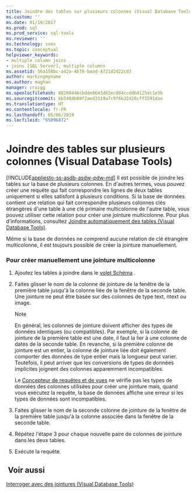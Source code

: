 ```yaml
---
title: Joindre des tables sur plusieurs colonnes (Visual Database Tools) | Microsoft Docs
ms.custom: ''
ms.date: 01/19/2017
ms.prod: sql
ms.prod_service: sql-tools
ms.reviewer: ''
ms.technology: ssms
ms.topic: conceptual
helpviewer_keywords:
- multiple column joins
- joins [SQL Server], multiple columns
ms.assetid: 56a158bc-a42a-4b78-baad-4721d2d22cd3
author: markingmyname
ms.author: maghan
manager: craigg
ms.openlocfilehash: 88208446cbdde6643d65ec804ccddbd125dc1e5b
ms.sourcegitcommit: bb5484b08f2aed3319a7c9f6b32d26cff5591dae
ms.translationtype: HT
ms.contentlocale: fr-FR
ms.lasthandoff: 05/06/2019
ms.locfileid: "65096872"
---
```

# <a name="join-tables-on-multiple-columns-visual-database-tools"></a>Joindre des tables sur plusieurs colonnes (Visual Database Tools)
[!INCLUDE[appliesto-ss-asdb-asdw-pdw-md](../../includes/appliesto-ss-asdb-asdw-pdw-md.md)]
Il est possible de joindre les tables sur la base de plusieurs colonnes. En d'autres termes, vous pouvez créer une requête qui fait correspondre les lignes de deux tables uniquement si elles satisfont à plusieurs conditions. Si la base de données contient une relation qui fait correspondre plusieurs colonnes clés étrangères d'une table à une clé primaire multicolonne de l'autre table, vous pouvez utiliser cette relation pour créer une jointure multicolonne. Pour plus d’informations, consultez [Joindre automatiquement des tables &#40;Visual Database Tools&#41;](../../ssms/visual-db-tools/join-tables-automatically-visual-database-tools.md).  
  
Même si la base de données ne comprend aucune relation de clé étrangère multicolonne, il est toujours possible de créer la jointure manuellement.  
  
### <a name="to-manually-create-a-multicolumn-join"></a>Pour créer manuellement une jointure multicolonne  
  
1.  Ajoutez les tables à joindre dans le [volet Schéma](../../ssms/visual-db-tools/diagram-pane-visual-database-tools.md) .  
  
2.  Faites glisser le nom de la colonne de jointure de la fenêtre de la première table jusqu'à la colonne liée de la fenêtre de la seconde table. Une jointure ne peut être basée sur des colonnes de type text, ntext ou image.  
  
    > [!NOTE]  
    > En général, les colonnes de jointure doivent afficher des types de données identiques (ou compatibles). Par exemple, si la colonne de jointure de la première table est une date, il faut la lier à une colonne de dates de la seconde table. En revanche, si la première colonne de jointure est un entier, la colonne de jointure liée doit également comporter des données de type entier mais la longueur peut varier. Toutefois, il peut arriver que les conversions de types de données implicites joignent des colonnes apparemment incompatibles.  
    >   
    > Le [Concepteur de requêtes et de vues](../../ssms/visual-db-tools/query-and-view-designer-tools-visual-database-tools.md) ne vérifie pas les types de données des colonnes utilisées pour créer une jointure mais, quand vous exécutez la requête, la base de données affiche une erreur si les types de données sont incompatibles.  
  
3.  Faites glisser le nom de la seconde colonne de jointure de la fenêtre de la première table jusqu'à la colonne associée dans la fenêtre de la seconde table.  
  
4.  Répétez l'étape 3 pour chaque nouvelle paire de colonnes de jointure dans les deux tables.  
  
5.  Exécute la requête.  
  
## <a name="see-also"></a> Voir aussi  
[Interroger avec des jointures &#40;Visual Database Tools&#41;](../../ssms/visual-db-tools/query-with-joins-visual-database-tools.md)  
  
